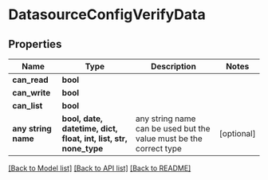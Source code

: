 # DatasourceConfigVerifyData


## Properties
Name | Type | Description | Notes
------------ | ------------- | ------------- | -------------
**can_read** | **bool** |  | 
**can_write** | **bool** |  | 
**can_list** | **bool** |  | 
**any string name** | **bool, date, datetime, dict, float, int, list, str, none_type** | any string name can be used but the value must be the correct type | [optional]

[[Back to Model list]](../README.md#documentation-for-models) [[Back to API list]](../README.md#documentation-for-api-endpoints) [[Back to README]](../README.md)


